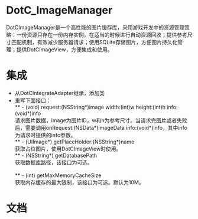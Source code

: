 # DotC_ImageManager
DotCImageManager是一个高性能的图片缓存库，采用游戏开发中的资源管理策略：一份资源只存在一份内存实例，在适当的时候进行自动资源回收；提供参考尺寸匹配机制，有效减少服务器请求；使用SQLite存储图片，方便图片持久化管理；提供DotCImageView，方便集成和使用。

# 集成
* 从DotCIntegrateAdapter继承，添加类
* 重写下面接口：<br/>
** - (void) request:(NSString*)image width:(int)w height:(int)h info:(void*)info <br/>
   请求图片数据，image为图片ID，w和h为参考尺寸。当请求完图片或者失败后，需要调用onRequest:(NSData*)imageData info:(void*)info，其中info为请求时提供的info参数。<br/>
** - (UIImage*) getPlaceHolder:(NSString*)name <br/>
   获取占位图片，使用DotCImageView时使用。<br/>
** - (NSString*) getDatabasePath <br/>
   获取数据库路径，该接口为可选。<br/>   
** - (int) getMaxMemoryCacheSize <br/>
   获取内存缓存的最大限制，该接口为可选。默认为10M。<br/>

# 文档

